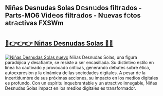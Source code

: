 ## Niñas Desnudas Solas D𝚎sn𝚞dos filtr𝚊dos - Parts-MO6 Vid𝚎os filtr𝚊dos - N𝚞evas f𝚘tos atr𝚊ctivas FXSWm

# <h2><a href="http://mb37xg.tromn.icu/?c=Ni%c3%b1as+Desnudas+Solas">🔗👉👉👉 Niñas Desnudas Solas 🔗🔗</a></h2>

[![Niñas Desnudas Solas nuevo](https://i.imgur.com/pEAQMta.gif)](http://mb37xg.tromn.icu/?c=Ni%c3%b1as+Desnudas+Solas)
Niñas Desnudas Solas, una figura paradójica y desafiante, se resiste a ser encasillada. Su distintivo estilo en línea ha cautivado y provocado críticas, generando debates sobre ética, autoexpresión y la dinámica de las sociedades digitales. A pesar de la incertidumbre de sus próximas acciones, su impacto en los medios digitales es profundo. Con un espíritu inquebrantable y un atractivo innegable, Niñas Desnudas Solas impact en los medios digitales es transformador.
